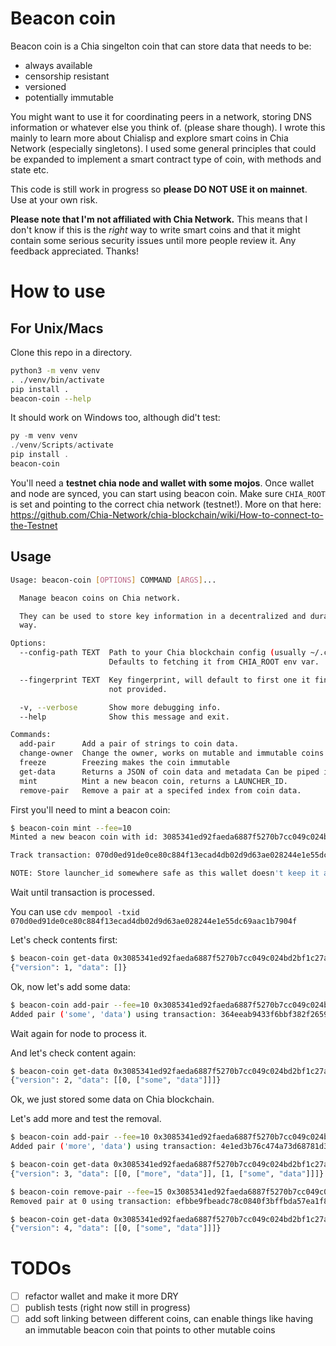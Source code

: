 # Beacon coin

Beacon coin is a Chia singelton coin that can store data that needs to be: 
 - always available
 - censorship resistant
 - versioned
 - potentially immutable

You might want to use it for coordinating peers in a network, storing DNS information or whatever else you think of. (please share though). 
I wrote this mainly to learn more about Chialisp and explore smart coins in Chia Network (especially singletons). 
I used some general principles that could be expanded to implement a smart contract type of coin, with methods and state etc.

This code is still work in progress so **please DO NOT USE it on mainnet**. Use at your own risk. 

**Please note that I'm not affiliated with Chia Network.** This means that I don't know if this is the _right_ way to write smart coins and that it might contain some serious security issues until more people review it. Any feedback appreciated. Thanks! 

# How to use


## For Unix/Macs

Clone this repo in a directory. 

```bash
python3 -m venv venv
. ./venv/bin/activate
pip install .
beacon-coin --help
```

It should work on Windows too, although did't test:
```powershell
py -m venv venv
./venv/Scripts/activate
pip install .
beacon-coin
```

You'll need a **testnet chia node and wallet with some mojos**. Once wallet and node are synced, you can start using beacon coin.
Make sure `CHIA_ROOT` is set and pointing to the correct chia network (testnet!). More on that here: https://github.com/Chia-Network/chia-blockchain/wiki/How-to-connect-to-the-Testnet 

## Usage

```bash
Usage: beacon-coin [OPTIONS] COMMAND [ARGS]...

  Manage beacon coins on Chia network.

  They can be used to store key information in a decentralized and durable
  way.

Options:
  --config-path TEXT  Path to your Chia blockchain config (usually ~/.chia).
                      Defaults to fetching it from CHIA_ROOT env var.

  --fingerprint TEXT  Key fingerprint, will default to first one it finds if
                      not provided.

  -v, --verbose       Show more debugging info.
  --help              Show this message and exit.

Commands:
  add-pair      Add a pair of strings to coin data.
  change-owner  Change the owner, works on mutable and immutable coins.
  freeze        Freezing makes the coin immutable
  get-data      Returns a JSON of coin data and metadata Can be piped into...
  mint          Mint a new beacon coin, returns a LAUNCHER_ID.
  remove-pair   Remove a pair at a specifed index from coin data.
```

First you'll need to mint a beacon coin:

```bash
$ beacon-coin mint --fee=10 
Minted a new beacon coin with id: 3085341ed92faeda6887f5270b7cc049c024bd2bf1c27a9e8f33e1f902fbea12

Track transaction: 070d0ed91de0ce80c884f13ecad4db02d9d63ae028244e1e55dc69aac1b7904f     Fee: 10 mojos

NOTE: Store launcher_id somewhere safe as this wallet doesn't keep it anywhere yet.
```

Wait until transaction is processed.

You can use `cdv mempool -txid 070d0ed91de0ce80c884f13ecad4db02d9d63ae028244e1e55dc69aac1b7904f`

Let's check contents first:
```bash
$ beacon-coin get-data 0x3085341ed92faeda6887f5270b7cc049c024bd2bf1c27a9e8f33e1f902fbea12
{"version": 1, "data": []}
```

Ok, now let's add some data:
```bash
$ beacon-coin add-pair --fee=10 0x3085341ed92faeda6887f5270b7cc049c024bd2bf1c27a9e8f33e1f902fbea12 "some" "data"
Added pair ('some', 'data') using transaction: 364eeab9433f6bbf382f2659bdf5bc23c51ae862a765b3d3fdfcf56fe9c8bf1e
```
Wait again for node to process it.

And let's check content again:
```bash
$ beacon-coin get-data 0x3085341ed92faeda6887f5270b7cc049c024bd2bf1c27a9e8f33e1f902fbea12                       
{"version": 2, "data": [[0, ["some", "data"]]]}
```
Ok, we just stored some data on Chia blockchain. 

Let's add more and test the removal.

```bash
$ beacon-coin add-pair --fee=10 0x3085341ed92faeda6887f5270b7cc049c024bd2bf1c27a9e8f33e1f902fbea12 "more" "data"
Added pair ('more', 'data') using transaction: 4e1ed3b76c474a73d68781d328b130d408bacd6650b4018d63231581655aac33
```

```bash
$ beacon-coin get-data 0x3085341ed92faeda6887f5270b7cc049c024bd2bf1c27a9e8f33e1f902fbea12                       
{"version": 3, "data": [[0, ["more", "data"]], [1, ["some", "data"]]]}
```
```bash
$ beacon-coin remove-pair --fee=15 0x3085341ed92faeda6887f5270b7cc049c024bd2bf1c27a9e8f33e1f902fbea12 0
Removed pair at 0 using transaction: efbbe9fbeadc78c0840f3bffbda57ea1f8d734cbb634992fcd5e4aa28c4a5ab1
```

```bash
$ beacon-coin get-data 0x3085341ed92faeda6887f5270b7cc049c024bd2bf1c27a9e8f33e1f902fbea12
{"version": 4, "data": [[0, ["some", "data"]]]}
```

# TODOs
- [ ] refactor wallet and make it more DRY 
- [ ] publish tests (right now still in progress)
- [ ] add soft linking between different coins, can enable things like having an immutable beacon coin that points to other mutable coins
